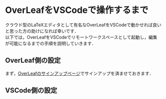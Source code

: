 # OverLeafをVSCodeで操作するまで
クラウド型のLaTeXエディタとして有名なOverLeafをVSCodeで動かせれば良いと思った方の助けになれば幸いです．  
以下では，OverLeafをVSCodeでリモートワークスペースとして起動し，編集が可能になるまでの手順を説明していきます．  

## OverLeaf側の設定
まず，[OverLeafのサインアップページ](https://ja.overleaf.com/sso-login)でサインアップを済ませておきます．  


## VSCode側の設定

